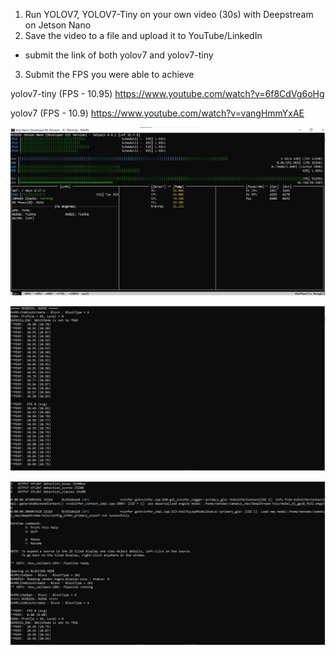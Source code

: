 
1. Run YOLOV7, YOLOV7-Tiny on your own video (30s) with Deepstream on Jetson Nano
2. Save the video to a file and upload it to YouTube/LinkedIn
  - submit the link of both yolov7 and yolov7-tiny
3. Submit the FPS you were able to achieve

yolov7-tiny (FPS - 10.95)
  https://www.youtube.com/watch?v=6f8CdVg6oHg

yolov7 (FPS - 10.9)
  https://www.youtube.com/watch?v=vangHmmYxAE


![jtop output](https://github.com/atulgupta01/EMLO/blob/main/Assignment10/output1.jpg)

![Yolo output](https://github.com/atulgupta01/EMLO/blob/main/Assignment10/output2-yolov7.jpg)

![Yolo tiny output](https://github.com/atulgupta01/EMLO/blob/main/Assignment10/output2-yolov7-tiny.jpg)


